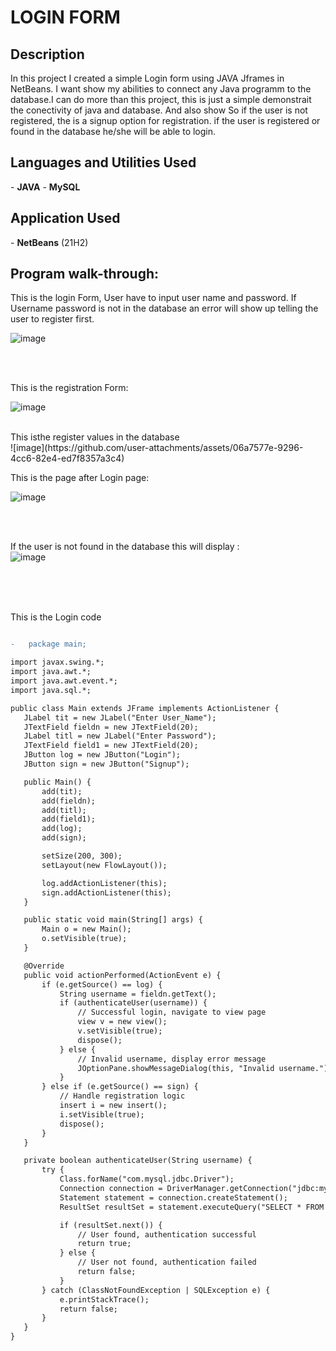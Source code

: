 <h1>LOGIN FORM</h1>

<h2>Description</h2>
In this project I created a simple Login form using JAVA Jframes in NetBeans. I want show my abilities to connect any 
Java programm to the database.I can do more than this project, this is just a simple demonstrait the conectivity of java and database.
And also show  So if the user is not registered, the is a signup option for registration. if the user
is registered or found in the database he/she will be able to login.
<br />


<h2>Languages and Utilities Used</h2>
- <b>JAVA</b> 
- <b>MySQL</b>


<h2>Application Used</h2>
-	<b>NetBeans</b> (21H2)

<h2>Program walk-through:</h2>

<p align=”center”>

This is the login Form, User have to input user name and password. If Username password is not in the database
an error will show up telling the user to register first.<br/>

![image](https://github.com/user-attachments/assets/e6c1cd64-eb08-43f0-90cc-f6789cfbb939)

<br />

<br />

This is the registration Form:  <br/>

![image](https://github.com/user-attachments/assets/73f0a12f-0868-441b-bfe3-a348f6db89b5)

<br />
This isthe register values in the database  <br/>
![image](https://github.com/user-attachments/assets/06a7577e-9296-4cc6-82e4-ed7f8357a3c4)


<br />

This is the page after Login page: <br/>

![image](https://github.com/user-attachments/assets/dac83c73-d7fd-4eed-a319-d3bf16966101)

<br />

<br />

If the user is not found in the database this will display :  <br/>
![image](https://github.com/user-attachments/assets/e87f9330-bc6c-4b37-ae2d-f845fa6ee865)

<br />

<br />

<br/>

This is the Login code




 ```diff

-	package main;

import javax.swing.*;
import java.awt.*;
import java.awt.event.*;
import java.sql.*;

public class Main extends JFrame implements ActionListener {
    JLabel tit = new JLabel("Enter User_Name");
    JTextField fieldn = new JTextField(20);
    JLabel titl = new JLabel("Enter Password");
    JTextField field1 = new JTextField(20);
    JButton log = new JButton("Login");
    JButton sign = new JButton("Signup");

    public Main() {
        add(tit);
        add(fieldn);
        add(titl);
        add(field1);
        add(log);
        add(sign);

        setSize(200, 300);
        setLayout(new FlowLayout());

        log.addActionListener(this);
        sign.addActionListener(this);
    }

    public static void main(String[] args) {
        Main o = new Main();
        o.setVisible(true);
    }

    @Override
    public void actionPerformed(ActionEvent e) {
        if (e.getSource() == log) {
            String username = fieldn.getText();
            if (authenticateUser(username)) {
                // Successful login, navigate to view page
                view v = new view();
                v.setVisible(true);
                dispose();
            } else {
                // Invalid username, display error message
                JOptionPane.showMessageDialog(this, "Invalid username.");
            }
        } else if (e.getSource() == sign) {
            // Handle registration logic
            insert i = new insert();
            i.setVisible(true);
            dispose();
        }
    }

    private boolean authenticateUser(String username) {
        try {
            Class.forName("com.mysql.jdbc.Driver");
            Connection connection = DriverManager.getConnection("jdbc:mysql://localhost/classD", "root", "");
            Statement statement = connection.createStatement();
            ResultSet resultSet = statement.executeQuery("SELECT * FROM Testing WHERE sname = '" + username + "'");

            if (resultSet.next()) {
                // User found, authentication successful
                return true;
            } else {
                // User not found, authentication failed
                return false;
            }
        } catch (ClassNotFoundException | SQLException e) {
            e.printStackTrace();
            return false;
        }
    }
}


```




